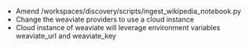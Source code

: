 - Amend /workspaces/discovery/scripts/ingest_wikipedia_notebook.py
- Change the weaviate providers to use a cloud instance
- Cloud instance of weaviate will leverage environment variables weaviate_url and weaviate_key
